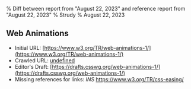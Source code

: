 % Diff between report from "August 22, 2023" and reference report from "August 22, 2023"
% Strudy
% August 22, 2023

## Web Animations

- Initial URL: [https://www.w3.org/TR/web-animations-1/](https://www.w3.org/TR/web-animations-1/)
- Crawled URL: [undefined](undefined)
- Editor's Draft: [https://drafts.csswg.org/web-animations-1/](https://drafts.csswg.org/web-animations-1/)
- Missing references for links: *INS* https://www.w3.org/TR/css-easing/



